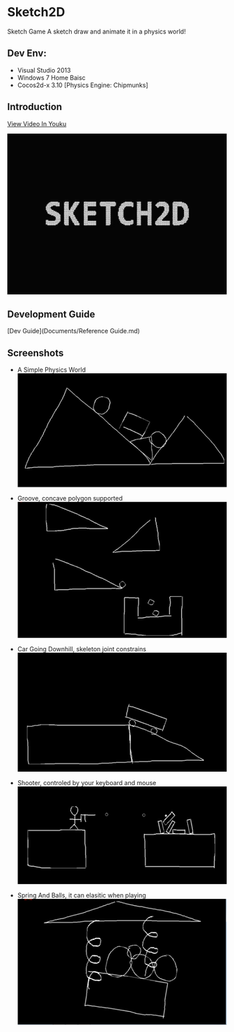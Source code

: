 # Sketch2D
Sketch Game
A sketch draw and animate it in a physics world!

## Dev Env:
+ Visual Studio 2013
+ Windows 7 Home Baisc
+ Cocos2d-x 3.10 [Physics Engine: Chipmunks]

## Introduction
[View Video In Youku](http://v.youku.com/v_show/id_XMTg5NDY0NTg4MA==.html#paction)

[![Sketch2D-Intro](Screenshots/Sketch2D-Intro.jpg)](http://player.youku.com/player.php/sid/XMTg5NDY0NTg4MA==/v.swf)

## Development Guide
[Dev Guide](Documents/Reference Guide.md)

## Screenshots
+ A Simple Physics World
![screenshot-1](Screenshots/Simple%20Physics%20World.png)

+ Groove, concave polygon supported
![screenshot-2](Screenshots/Groove.png)

+ Car Going Downhill, skeleton joint constrains
![screenshot-3](Screenshots/Car%20and%20Downhill.png)

+ Shooter, controled by your keyboard and mouse
![screenshot-4](Screenshots/Shooter.png)

+ Spring And Balls, it can elasitic when playing
![screenshot-5](Screenshots/Spring%20and%20Balls.png)



